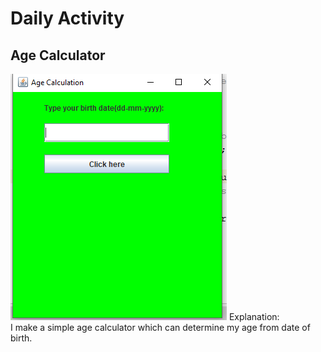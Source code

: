 # Daily Activity
## Age Calculator
![Picture not found](images/age.PNG)
Explanation:<br>
I make a simple age calculator which can determine my age from date of birth.